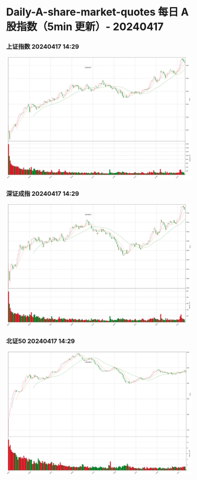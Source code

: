 
# Daily-A-share-market-quotes 每日 A 股指数（5min 更新）- 20240417

### 上证指数 20240417 14:29
![](./fig/2024/4/20240417-sh000001.png)

### 深证成指 20240417 14:29
![](./fig/2024/4/20240417-sz399001.png)

### 北证50 20240417 14:29
![](./fig/2024/4/20240417-bj899050.png)
